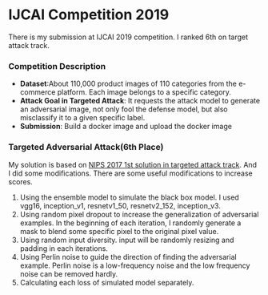 # IJCAI Competition 2019
There is my submission at IJCAI 2019 competition. I ranked 6th on target attack track.

### Competition Description

- **Dataset**:About 110,000 product images of 110 categories from the e-commerce platform. Each image belongs to a specific category. 
- **Attack Goal in Targeted Attack**: It requests the attack model to generate an adversarial image, not only fool the defense model, but also misclassify it to a given specific label.
- **Submission**: Build a docker image and upload the docker image

### Targeted Adversarial Attack(6th Place)

 My solution is based on [NIPS 2017 1st solution in targeted attack track][1]. And I did some modifications. There are some useful modifications to increase scores.

1. Using the ensemble model to simulate the black box model. I used vgg16, inception_v1, resnetv1_50, resnetv2_152, inception_v3.
2. Using random pixel dropout to increase the generalization of adversarial examples. In the beginning of each iteration, I randomly generate a mask to blend some specific pixel to the original pixel value.
3. Using random input diversity. input will be randomly resizing and padding in each iterations.
4. Using Perlin noise to guide the direction of finding the adversarial example. Perlin noise is a low-frequency noise and the low frequency noise can be removed hardly.
5. Calculating each loss of simulated model separately.



[1]: https://github.com/dongyp13/Targeted-Adversarial-Attack	"nips2017"

